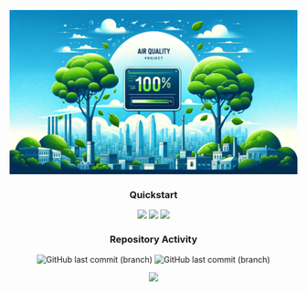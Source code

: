 <div align="center">

![](docs/repo/banner.png)

### Quickstart
[![](https://img.shields.io/badge/Docs-Mockups%20etc.-blue?style=for-the-badge)](https://github.com/DubskySteam/AQP/tree/main/docs/)
[![](https://img.shields.io/badge/Timeline-Kanban-orange?style=for-the-badge)](https://github.com/users/DubskySteam/projects/4/views/1)
[![](https://img.shields.io/badge/SmartSocial-Go-lightgreen?style=for-the-badge)](https://github.com/DubskySteam/AQP/tree/main/backend/projects/SmartSocial)

### Repository Activity
![GitHub last commit (branch)](https://img.shields.io/github/last-commit/DubskySteam/AQP/main?style=for-the-badge&label=Master)
![GitHub last commit (branch)](https://img.shields.io/github/last-commit/DubskySteam/AQP/dev?style=for-the-badge&label=Dev)

[![](https://img.shields.io/badge/Releases-.war-orange?style=for-the-badge)](https://github.com/DubskySteam/AQP/releases)

</div>
